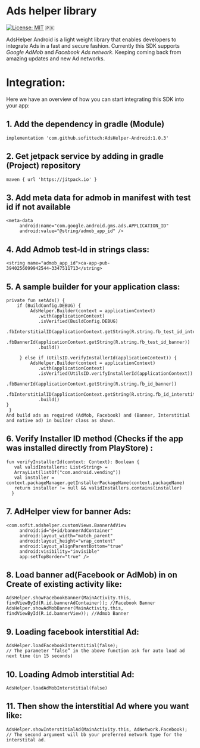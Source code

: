 # Ads helper library

[![License: MIT](https://img.shields.io/badge/License-MIT-yellow.svg)](https://opensource.org/licenses/MIT) 🇵🇰

AdsHelper Android is a light weight library that enables developers to integrate Ads in a fast and secure fashion. 
Currently this SDK supports *Google AdMob* and *Facebook Ads network*. Keeping coming back from amazing updates and new Ad networks.

# Integration:
Here we have an overview of how you can start integrating this SDK into your app:

## 1.  Add the dependency in gradle (Module)   
    implementation 'com.github.sofittech:AdsHelper-Android:1.0.3'


## 2.  Get jetpack service by adding in gradle (Project)  repository
    maven { url 'https://jitpack.io' }

## 3.  Add meta data for admob in manifest with test id if not available 
    <meta-data
         android:name="com.google.android.gms.ads.APPLICATION_ID"
         android:value="@string/admob_app_id" />
         
## 4.  Add Admob test-Id in strings class: 
    <string name="admob_app_id">ca-app-pub-3940256099942544~3347511713</string>

## 5.  A sample builder for your application class:

   	private fun setAds() {
        if (BuildConfig.DEBUG) {
             AdsHelper.Builder(context = applicationContext)
                .with(applicationContext)
                .isVerified(BuildConfig.DEBUG)
                .fbInterstitialID(applicationContext.getString(R.string.fb_test_id_interstitial))
                .fbBannerId(applicationContext.getString(R.string.fb_test_id_banner))
                .build()

         } else if (UtilsID.verifyInstallerId(applicationContext)) {
             AdsHelper.Builder(context = applicationContext)
                .with(applicationContext)
                .isVerified(UtilsID.verifyInstallerId(applicationContext))
                .fbBannerId(applicationContext.getString(R.string.fb_id_banner))
                .fbInterstitialID(applicationContext.getString(R.string.fb_id_interstitial))
                .build()
    }
     }
    And build ads as required (AdMob, Facebook) and (Banner, Interstitial and native ad) in builder class as shown.


## 6.  Verify Installer ID method (Checks if the app was installed directly from PlayStore) :

    fun verifyInstallerId(context: Context): Boolean {
       val validInstallers: List<String> =
       ArrayList(listOf("com.android.vending"))
       val installer = context.packageManager.getInstallerPackageName(context.packageName)
       return installer != null && validInstallers.contains(installer)
      }
      

## 7.  AdHelper view for banner Ads:
    <com.sofit.adshelper.customViews.BannerAdView
         android:id="@+id/bannerAdContainer"
         android:layout_width="match_parent"
         android:layout_height="wrap_content"
         android:layout_alignParentBottom="true"
         android:visibility="invisible"
         app:setTopBorder="true" />


## 8.  Load banner ad(Facebook or AdMob) in on Create of existing activity like:
    AdsHelper.showFacebookBanner(MainActivity.this, findViewById(R.id.bannerAdContainer)); //Facebook Banner
    AdsHelper.showAdMobBanner(MainActivity.this, findViewById(R.id.bannerView)); //Admob Banner


## 9.	Loading facebook interstitial Ad:
    AdsHelper.loadFacebookInterstitial(false);
    // The parameter “false” in the above function ask for auto load ad next time (in 15 seconds)
    
## 10.	Loading Admob interstitial Ad:
    AdsHelper.loadAdMobInterstitial(false)

## 11. Then show the interstitial Ad where you want like:
    AdsHelper.showInterstitialAd(MainActivity.this, AdNetwork.Facebook); 
    // The second argument will bb your preferred network type for the interstital ad.




                   



